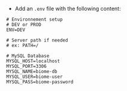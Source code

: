 - Add an `.env` file with the following content:

```
# Environnement setup
# DEV or PROD
ENV=DEV

# Server path if needed
# ex: PATH=/

# MySQL Database
MYSQL_HOST=localhost
MYSQL_PORT=3306
MYSQL_NAME=biome-db
MYSQL_USER=biome-user
MYSQL_PASS=biome-password
```